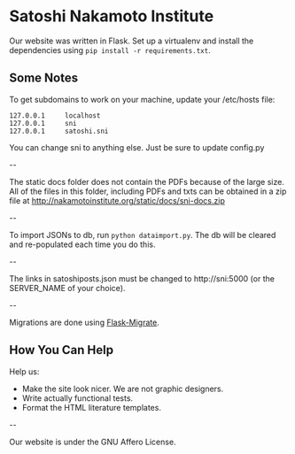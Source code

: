Satoshi Nakamoto Institute
===========

Our website was written in Flask. Set up a virtualenv and install the dependencies using <code>pip install -r requirements.txt</code>.

## Some Notes

To get subdomains to work on your machine, update your /etc/hosts file:

    127.0.0.1     localhost
    127.0.0.1     sni
    127.0.0.1     satoshi.sni

You can change sni to anything else. Just be sure to update config.py

--

The static docs folder does not contain the PDFs because of the large size. All of the files in this folder, including PDFs and txts can be obtained in a zip file at http://nakamotoinstitute.org/static/docs/sni-docs.zip

--

To import JSONs to db, run <code>python dataimport.py</code>. The db will be cleared and re-populated each time you do this.

--

The links in satoshiposts.json must be changed to http://sni:5000 (or the SERVER_NAME of your choice).

--

Migrations are done using [Flask-Migrate](http://flask-migrate.readthedocs.org/en/latest/).

## How You Can Help

Help us:

* Make the site look nicer. We are not graphic designers.
* Write actually functional tests.
* Format the HTML literature templates.

--

Our website is under the GNU Affero License.